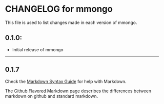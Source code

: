 # CHANGELOG for mmongo

This file is used to list changes made in each version of mmongo.

## 0.1.0:

* Initial release of mmongo

- - -

## 0.1.7
Check the [Markdown Syntax Guide](http://daringfireball.net/projects/markdown/syntax) for help with Markdown.

The [Github Flavored Markdown page](http://github.github.com/github-flavored-markdown/) describes the differences between markdown on github and standard markdown.
